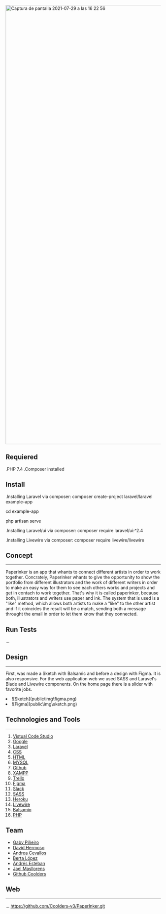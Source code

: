 <img width="1422" alt="Captura de pantalla 2021-07-29 a las 16 22 56" src="https://user-images.githubusercontent.com/82206421/127509215-c444a227-4989-49ba-9a97-61407726fbe7.png">


## Requiered

.PHP 7.4
.Composer installed

## Install

.Installing Laravel via composer:
composer create-project laravel/laravel example-app

cd example-app

php artisan serve

.Installing Laravel/ui via composer:
composer require laravel/ui:^2.4

.Installing Livewire via composer:
composer require livewire/livewire


## Concept
***

Paperinker is an app that whants to connect different artists in order to work together. 
Concrately, Paperinker whants to give the opportunity to show the portfolio from different illustrators and the work of different writers in order to make an easy way for them to see each others works and projects and get in contach to work together. 
That's why it is called paperinker, because both, illustrators and writers use paper and ink. 
The system that is used is a "like" method, which allows both artists to make a "like" to the other artist and if it coincides the result will be a match, sending both a message throught the email in order to let them know that they connected. 

## Run Tests

...

## Design
***
First, was made a Sketch with Balsamic and before a design with Figma. It is also responsive. For the web application web we used SASS and Laravel's Blade and Livewire components. On the home page there is a slider with favorite jobs.
<li>![Sketch](public\img\figma.png)</li>
<li>![Figma](public\img\sketch.png)</li>



## Technologies and Tools
***
<ol>
<li><a href="https://code.visualstudio.com/">Vistual Code Studio</a></li>
<li><a href="https://www.google.com/">Google</a></li>
<li><a href="https://laravel.com/">Laravel</a></li>
<li><a href="https://www.w3schools.com/css/">CSS</a></li>
<li><a href="https://www.w3schools.com/html/">HTML</a></li>
<li><a href="https://www.mysql.com/">MYSQL</a></li>
<li><a href="https://github.com/">Github</a></li>
<li><a href="https://www.apachefriends.org/index.html">XAMPP</a></li>
<li><a href="https://trello.com/">Trello</a></li>
<li><a href="https://www.figma.com/">Figma</a></li>
<li><a href="https://slack.com//">Slack</a></li>    
<li><a href="https://sass-lang.com/">SASS</a></li>
<li><a href="https://www.heroku.com/">Heroku</a></li>
<li><a href="https://laravel-livewire.com/">Livewire</a></li>
<li><a href="https://balsamiq.com/">Balsamiq</a></li>
<li><a href=https://www.php.net">PHP</a></li>     
</ol>

    
## Team
- [Gaby Piñeiro](https://github.com/Gabi2606)
- [David Hermoso](https://github.com/Davidhdm)
- [Andrea Cevallos](https://github.com/Andreabcm)
- [Berta López](https://github.com/bertali)
- [Andrés Esteban](https://github.com/AndresEstebanPatino)
- [Jael Masllorens](https://github.com/jmasllorens)    
- [Github Coolders](https://github.com/Coolders-v3)

    
## Web
***
...
https://github.com/Coolders-v3/PaperInker.git

